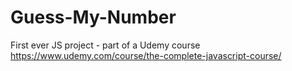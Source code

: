 # Guess-My-Number
First ever JS project - part of a Udemy course https://www.udemy.com/course/the-complete-javascript-course/
